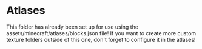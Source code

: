 # Atlases
This folder has already been set up for use using the assets/minecraft/atlases/blocks.json file!
If you want to create more custom texture folders outside of this one, don't forget to configure it in the atlases!